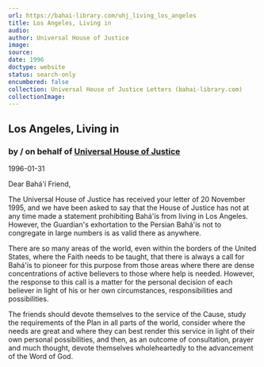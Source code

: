 ```yaml
---
url: https://bahai-library.com/uhj_living_los_angeles
title: Los Angeles, Living in
audio: 
author: Universal House of Justice
image: 
source: 
date: 1996
doctype: website
status: search-only
encumbered: false
collection: Universal House of Justice Letters (bahai-library.com)
collectionImage: 
---
```



## Los Angeles, Living in

### by / on behalf of [Universal House of Justice](https://bahai-library.com/author/Universal+House+of+Justice)

1996-01-31


Dear Bahá'í Friend,

The Universal House of Justice has received your letter of 20 November 1995, and we have been asked to say that the House of Justice has not at any time made a statement prohibiting Bahá'ís from living in Los Angeles. However, the Guardian's exhortation to the Persian Bahá'ís not to congregate in large numbers is as valid there as anywhere.

There are so many areas of the world, even within the borders of the United States, where the Faith needs to be taught, that there is always a call for Bahá'ís to pioneer for this purpose from those areas where there are dense concentrations of active believers to those where help is needed. However, the response to this call is a matter for the personal decision of each believer in light of his or her own circumstances, responsibilities and possibilities.

The friends should devote themselves to the service of the Cause, study the requirements of the Plan in all parts of the world, consider where the needs are great and where they can best render this service in light of their own personal possibilities, and then, as an outcome of consultation, prayer and much thought, devote themselves wholeheartedly to the advancement of the Word of God.